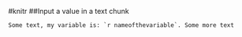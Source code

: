 #knitr
##Input a value in a text chunk
```
Some text, my variable is: `r nameofthevariable`. Some more text
```
